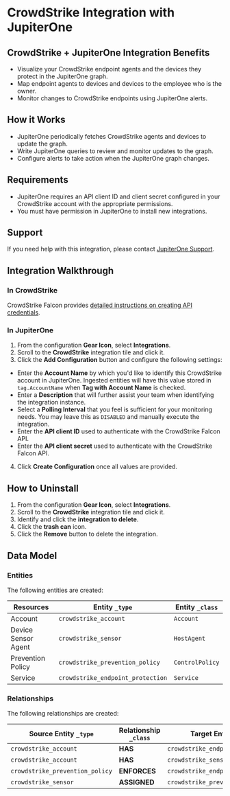 # CrowdStrike Integration with JupiterOne

## CrowdStrike + JupiterOne Integration Benefits

- Visualize your CrowdStrike endpoint agents and the devices they protect in the JupiterOne graph.
- Map endpoint agents to devices and devices to the employee who is the owner.
- Monitor changes to CrowdStrike endpoints using JupiterOne alerts.

## How it Works

- JupiterOne periodically fetches CrowdStrike agents and devices to update the
  graph.
- Write JupiterOne queries to review and monitor updates to the graph.
- Configure alerts to take action when the JupiterOne graph changes.

## Requirements

- JupiterOne requires an API client ID and client secret configured in your
  CrowdStrike account with the appropriate permissions.
- You must have permission in JupiterOne to install new integrations.

## Support

If you need help with this integration, please contact
[JupiterOne Support](https://community.askj1.com).

## Integration Walkthrough

### In CrowdStrike

CrowdStrike Falcon provides [detailed instructions on creating API
credentials][1].

### In JupiterOne

1. From the configuration **Gear Icon**, select **Integrations**.
2. Scroll to the **CrowdStrike** integration tile and click it.
3. Click the **Add Configuration** button and configure the following settings:

- Enter the **Account Name** by which you'd like to identify this CrowdStrike
  account in JupiterOne. Ingested entities will have this value stored in
  `tag.AccountName` when **Tag with Account Name** is checked.
- Enter a **Description** that will further assist your team when identifying
  the integration instance.
- Select a **Polling Interval** that you feel is sufficient for your monitoring
  needs. You may leave this as `DISABLED` and manually execute the integration.
- Enter the **API client ID** used to authenticate with the CrowdStrike Falcon
  API.
- Enter the **API client secret** used to authenticate with the CrowdStrike
  Falcon API.

4. Click **Create Configuration** once all values are provided.

## How to Uninstall

1. From the configuration **Gear Icon**, select **Integrations**.
2. Scroll to the **CrowdStrike** integration tile and click it.
3. Identify and click the **integration to delete**.
4. Click the **trash can** icon.
5. Click the **Remove** button to delete the integration.

[1]: https://www.crowdstrike.com/blog/tech-center/get-access-falcon-apis/

<!-- {J1_DOCUMENTATION_MARKER_START} -->
<!--
********************************************************************************
NOTE: ALL OF THE FOLLOWING DOCUMENTATION IS GENERATED USING THE
"j1-integration document" COMMAND. DO NOT EDIT BY HAND! PLEASE SEE THE DEVELOPER
DOCUMENTATION FOR USAGE INFORMATION:

https://github.com/JupiterOne/sdk/blob/main/docs/integrations/development.md
********************************************************************************
-->

## Data Model

### Entities

The following entities are created:

| Resources           | Entity `_type`                    | Entity `_class` |
| ------------------- | --------------------------------- | --------------- |
| Account             | `crowdstrike_account`             | `Account`       |
| Device Sensor Agent | `crowdstrike_sensor`              | `HostAgent`     |
| Prevention Policy   | `crowdstrike_prevention_policy`   | `ControlPolicy` |
| Service             | `crowdstrike_endpoint_protection` | `Service`       |

### Relationships

The following relationships are created:

| Source Entity `_type`           | Relationship `_class` | Target Entity `_type`             |
| ------------------------------- | --------------------- | --------------------------------- |
| `crowdstrike_account`           | **HAS**               | `crowdstrike_endpoint_protection` |
| `crowdstrike_account`           | **HAS**               | `crowdstrike_sensor`              |
| `crowdstrike_prevention_policy` | **ENFORCES**          | `crowdstrike_endpoint_protection` |
| `crowdstrike_sensor`            | **ASSIGNED**          | `crowdstrike_prevention_policy`   |

<!--
********************************************************************************
END OF GENERATED DOCUMENTATION AFTER BELOW MARKER
********************************************************************************
-->
<!-- {J1_DOCUMENTATION_MARKER_END} -->
